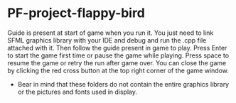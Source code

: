 # PF-project-flappy-bird
Guide is present at start of game when you run it. 
You just need to link SFML graphics library with your IDE and debug and run the .cpp file attached with it.
Then follow the guide present in game to play.
Press Enter to start the game first time or pause the game while playing.
Press space to resume the game or retry the run after game over.
You can close the game by clicking the red cross button at the top right corner of the game window. 
* Bear in mind that these folders do not contain the entire graphics library or the pictures and fonts used in display. 
